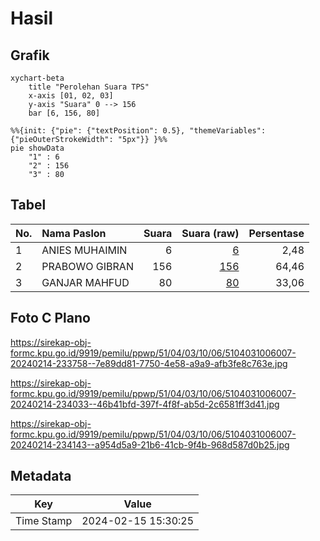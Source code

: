 # Hasil

## Grafik

```mermaid
xychart-beta
    title "Perolehan Suara TPS"
    x-axis [01, 02, 03]
    y-axis "Suara" 0 --> 156
    bar [6, 156, 80]
```

```mermaid
%%{init: {"pie": {"textPosition": 0.5}, "themeVariables": {"pieOuterStrokeWidth": "5px"}} }%%
pie showData
    "1" : 6
    "2" : 156
    "3" : 80
```

## Tabel

| No. | Nama Paslon    | Suara | Suara (raw) | Persentase |
|:--- |:-------------- | -----:| -----------:| ----------:|
| 1   | ANIES MUHAIMIN | 6     | [6][p-1]    | 2,48       |
| 2   | PRABOWO GIBRAN | 156   | [156][p-2]  | 64,46      |
| 3   | GANJAR MAHFUD  | 80    | [80][p-3]   | 33,06      |


[p-1]: https://github.com/gigit-pemilu/pemilu-2024-51-bali/blob/main/pilpres/hitung-suara/sub/51-bali/sub/04-gianyar/sub/03-gianyar/sub/1006-gianyar/sub/007-tps/sub/paslon-1.txt
[p-2]: https://github.com/gigit-pemilu/pemilu-2024-51-bali/blob/main/pilpres/hitung-suara/sub/51-bali/sub/04-gianyar/sub/03-gianyar/sub/1006-gianyar/sub/007-tps/sub/paslon-2.txt
[p-3]: https://github.com/gigit-pemilu/pemilu-2024-51-bali/blob/main/pilpres/hitung-suara/sub/51-bali/sub/04-gianyar/sub/03-gianyar/sub/1006-gianyar/sub/007-tps/sub/paslon-3.txt

## Foto C Plano

https://sirekap-obj-formc.kpu.go.id/9919/pemilu/ppwp/51/04/03/10/06/5104031006007-20240214-233758--7e89dd81-7750-4e58-a9a9-afb3fe8c763e.jpg

https://sirekap-obj-formc.kpu.go.id/9919/pemilu/ppwp/51/04/03/10/06/5104031006007-20240214-234033--46b41bfd-397f-4f8f-ab5d-2c6581ff3d41.jpg

https://sirekap-obj-formc.kpu.go.id/9919/pemilu/ppwp/51/04/03/10/06/5104031006007-20240214-234143--a954d5a9-21b6-41cb-9f4b-968d587d0b25.jpg


## Metadata

| Key        | Value               |
| ---------- | ------------------- |
| Time Stamp | 2024-02-15 15:30:25 |



